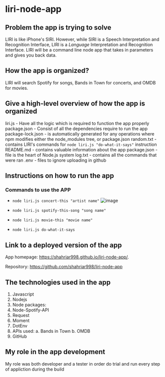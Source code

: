 # liri-node-app

## Problem the app is trying to solve
LIRI is like iPhone's SIRI. However, while SIRI is a Speech Interpretation and Recognition Interface, LIRI is a _Language_ Interpretation and Recognition Interface. LIRI will be a command line node app that takes in parameters and gives you back data.

## How the app is organized?

LIRI will search Spotify for songs, Bands in Town for concerts, and OMDB for movies.

## Give a high-level overview of how the app is organized
liri.js - Have all the logic which is required to function the app properly 
package.json - Consist of all the dependencies require to run the app
package-lock.json - is automatically generated for any operations where npm modifies either the node_modules tree, or package.json
random.txt - contains LIRI's commands for `node liri.js "do-what-it-says"` instruction 
README.md - contains valuable information about the app
package.json - file is the heart of Node.js system 
log.txt - contains all the commands that were ran
.env - files to ignore uploading in github

## Instructions on how to run the app

### Commands to use the APP

   * `node liri.js concert-this "artist name"`
   ![image](/Users/shahriarbinelias/gt/sandbox/Section10/HomeWork/liri-node-app/Images)


   * `node liri.js spotify-this-song "song name"`

   * `node liri.js movie-this "movie name"`

   * `node liri.js do-what-it-says`


## Link to a deployed version of the app

App homepage: https://shahriar998.github.io/liri-node-app/.

Repository: https://github.com/shahriar998/liri-node-app

## The technologies used in the app
1. Javascript
2. Nodejs
3. Node packages:
4. Node-Spotify-API
5. Request
6. Moment
7. DotEnv
8. APIs used:
    a. Bands in Town
    b. OMDB
9. GitHub

## My role in the app development

My role was both developer and a tester in order do trial and run every step of appliction during the build 






